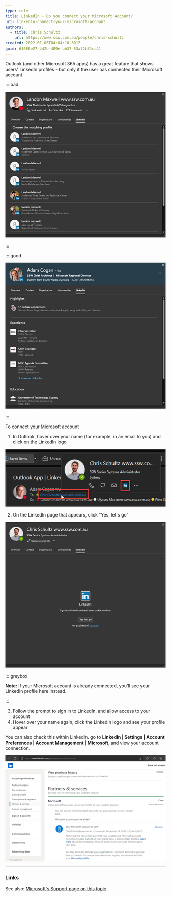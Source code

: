 ```yaml
---
type: rule
title: LinkedIn - Do you connect your Microsoft Account?
uri: linkedin-connect-your-microsoft-account
authors:
  - title: Chris Schultz
    url: https://www.ssw.com.au/people/chris-schultz
created: 2022-01-06T04:04:16.301Z
guid: 61086e27-442b-489e-bb37-53af2b31cc41
---
```

Outlook (and other Microsoft 365 apps) has a great feature that shows users' LinkedIn profiles - but only if the user has connected their Microsoft account.

<!--endintro-->

::: bad

![Bad: LinkedIn profile is not connected to a Microsoft account](linkedin-bad.png)

:::

::: good

![Good: LinkedIn profile is connected to a Microsoft account](linkedin-good.png)

:::

To connect your Microsoft account

1. In Outlook, hover over your name (for example, in an email to you) and click on the LinkedIn logo

![Figure: Click the blue LinkedIn logo](linkedin-hover.png)

2. On the LinkedIn page that appears, click "Yes, let's go"

![Figure: Sign in to LinkedIn](linkedin-signin.png)

::: greybox

**Note:** If your Microsoft account is already connected, you'll see your LinkedIn profile here instead.

:::

3. Follow the prompt to sign in to LinkedIn, and allow access to your account
4. Hover over your name again, click the LinkedIn logo and see your profile appear

You can also check this within LinkedIn. go to **LinkedIn | Settings | Account Preferences | Account Management | [Microsoft](https://www.linkedin.com/psettings/microsoft-accounts)**, and view your account connection.

![Figure: Microsoft account connected](linkedin-linked.png)

- - -

### Links

See also: [Microsoft's Support page on this topic](https://support.microsoft.com/en-us/office/connect-your-linkedin-and-personal-accounts-658686da-b158-44c9-bf0f-56b23b70ef5f)
